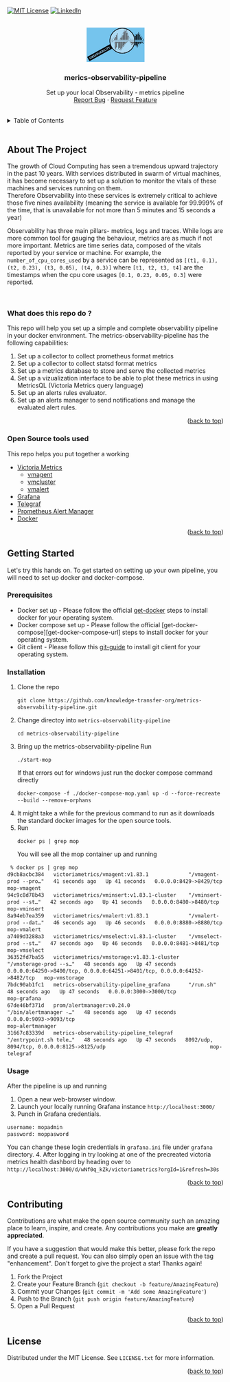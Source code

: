 <!-- Improved compatibility of back to top link: See: https://github.com/knowledge-transfer-org/metrics-observability-pipeline/pull/73 -->
<a name="readme-top"></a>
<!--
*** Thanks for checking out the merics-observability-pipeline. If you have a suggestion
*** that would make this better, please fork the repo and create a pull request
*** or simply open an issue with the tag "enhancement".
*** Don't forget to give the project a star!
*** Thanks again! Now go create something AMAZING! :D
-->



<!-- PROJECT SHIELDS -->
<!--
*** I'm using markdown "reference style" links for readability.
*** Reference links are enclosed in brackets [ ] instead of parentheses ( ).
*** See the bottom of this document for the declaration of the reference variables
*** for contributors-url, forks-url, etc. This is an optional, concise syntax you may use.
*** https://www.markdownguide.org/basic-syntax/#reference-style-links
-->
<!-- [![Contributors][contributors-shield]][contributors-url] -->
<!-- [![Forks][forks-shield]][forks-url] -->
<!-- [![Stargazers][stars-shield]][stars-url] -->
<!-- [![Issues][issues-shield]][issues-url] -->
[![MIT License][license-shield]][license-url]
[![LinkedIn][linkedin-shield]][linkedin-url]



<!-- PROJECT LOGO -->
<br />
<div align="center">
  <a href="https://github.com/knowledge-transfer-org/metrics-observability-pipeline">
    <img src="images/logo.jpg" alt="Logo" width="135" height="80">
  </a>

  <h3 align="center">merics-observability-pipeline</h3>

  <p align="center">
    Set up your local Observability - metrics pipeline
    <br />
    <a href="https://github.com/knowledge-transfer-org/metrics-observability-pipeline/issues">Report Bug</a>
    ·
    <a href="https://github.com/knowledge-transfer-org/metrics-observability-pipeline/issues">Request Feature</a>
  </p>
</div>


<br />
<!-- TABLE OF CONTENTS -->
<details>
  <summary>Table of Contents</summary>
  <ol>
    <li>
      <a href="#about-the-project">About The Project</a>
      <ul>
        <li><a href="#built-with">Built With</a></li>
      </ul>
    </li>
    <li>
      <a href="#getting-started">Getting Started</a>
      <ul>
        <li><a href="#prerequisites">Prerequisites</a></li>
        <li><a href="#installation">Installation</a></li>
      </ul>
    </li>
    <li><a href="#usage">Usage</a></li>
    <li><a href="#roadmap">Roadmap</a></li>
    <li><a href="#contributing">Contributing</a></li>
    <li><a href="#license">License</a></li>
    <li><a href="#contact">Contact</a></li>
    <li><a href="#acknowledgments">Acknowledgments</a></li>
  </ol>
</details>

<br />

<!-- ABOUT THE PROJECT -->
## About The Project

The growth of Cloud Computing has seen a tremendous upward trajectory in the past 10 years. With services distributed in swarm of virtual machines, it has become necessary to set up a solution to monitor the vitals of these machines and services running on them.  
Therefore Observability into these services is extremely critical to achieve those five nines availability (meaning the service is available for 99.999% of the time, that is unavailable for not more than 5 minutes and 15 seconds a year)  

Observability has three main pillars- metrics, logs and traces.
While logs are more common tool for gauging the behaviour, metrics are as much if not more important. Metrics are time series data, composed of the vitals reported by your service or machine. For example, the `number_of_cpu_cores_used` by a service can be represented as `[(t1, 0.1), (t2, 0.23), (t3, 0.05), (t4, 0.3)]` where `[t1, t2, t3, t4]` are the timestamps when the cpu core usages `[0.1, 0.23, 0.05, 0.3]` were reported.  

<br>

### What does this repo do ?
This repo will help you set up a simple and complete observability pipeline in your docker environment. The metrics-observability-pipeline has the following capabilities: 

1. Set up a collector to collect prometheus format metrics
2. Set up a collector to collect statsd format metrics
3. Set up a metrics database to store and serve the collected metrics
4. Set up a vizualization interface to be able to plot these metrics in using MetricsQL (Victoria Metrics query language)
5. Set up an alerts rules evaluator.
6. Set up an alerts manager to send notifications and manage the evaluated alert rules.
<p align="right">(<a href="#readme-top">back to top</a>)</p>



### Open Source tools used

This repo helps you put together a working 

* [Victoria Metrics][VictoriaMetrics-url]
  * [vmagent][vmagent-url]
  * [vmcluster][vmcluster-url]
  * [vmalert][vmalert-url]
* [Grafana][Grafana-url]
* [Telegraf][Telegraf-url]
* [Prometheus Alert Manager][promalertmanager-url]
* [Docker][docker-url]

<p align="right">(<a href="#readme-top">back to top</a>)</p>



<!-- GETTING STARTED -->
## Getting Started

Let's try this hands on. To get started on setting up your own pipeline, you will need to set up docker and docker-compose.  

### Prerequisites

- Docker set up - Please follow the official [get-docker][get-docker-url] steps to install docker for your operating system. 
- Docker compose set up - Please follow the official [get-docker-compose][get-docker-compose-url] steps to install docker for your operating system.
- Git client - Please follow this [git-guide] to install git client for your operating system.

### Installation

1. Clone the repo
   ```
   git clone https://github.com/knowledge-transfer-org/metrics-observability-pipeline.git
   ```
2. Change directoy into `metrics-observability-pipeline`
   ```
   cd metrics-observability-pipeline
   ```
3. Bring up the metrics-observability-pipeline
   Run
   ```
   ./start-mop
   ```
   If that errors out for windows just run the docker compose command directly
   ```
   docker-compose -f ./docker-compose-mop.yaml up -d --force-recreate --build --remove-orphans
   ```
4. It might take a while for the previous command to run as it downloads the standard docker images for the open source tools.
5. Run
   ```
   docker ps | grep mop
   ```
   You will see all the mop container up and running
```
 % docker ps | grep mop
d9cb8acbc384   victoriametrics/vmagent:v1.83.1             "/vmagent-prod --pro…"   41 seconds ago   Up 41 seconds   0.0.0.0:8429->8429/tcp                                                      mop-vmagent
94c9c8d78b43   victoriametrics/vminsert:v1.83.1-cluster    "/vminsert-prod --st…"   42 seconds ago   Up 41 seconds   0.0.0.0:8480->8480/tcp                                                      mop-vminsert
8a94eb7ea359   victoriametrics/vmalert:v1.83.1             "/vmalert-prod --dat…"   46 seconds ago   Up 46 seconds   0.0.0.0:8880->8880/tcp                                                      mop-vmalert
a7409d3288a3   victoriametrics/vmselect:v1.83.1-cluster    "/vmselect-prod --st…"   47 seconds ago   Up 46 seconds   0.0.0.0:8481->8481/tcp                                                      mop-vmselect
36352fd7ba55   victoriametrics/vmstorage:v1.83.1-cluster   "/vmstorage-prod --s…"   48 seconds ago   Up 47 seconds   0.0.0.0:64250->8400/tcp, 0.0.0.0:64251->8401/tcp, 0.0.0.0:64252->8482/tcp   mop-vmstorage
7bdc90ab1fc1   metrics-observability-pipeline_grafana      "/run.sh"                48 seconds ago   Up 47 seconds   0.0.0.0:3000->3000/tcp                                                      mop-grafana
67de46bf371d   prom/alertmanager:v0.24.0                   "/bin/alertmanager -…"   48 seconds ago   Up 47 seconds   0.0.0.0:9093->9093/tcp                                                      mop-alertmanager
31667c83339d   metrics-observability-pipeline_telegraf     "/entrypoint.sh tele…"   48 seconds ago   Up 47 seconds   8092/udp, 8094/tcp, 0.0.0.0:8125->8125/udp                                  mop-telegraf
```

### Usage
After the pipeline is up and running  
1. Open a new web-browser window.
2. Launch your locally running Grafana instance `http://localhost:3000/`
3. Punch in Grafana credentials. 
  ```
  username: mopadmin
  password: moppasword
  ```
You can change these login credentials in `grafana.ini` file under `grafana` directory.
4. After logging in try looking at one of the precreated victoria metrics health dashbord by heading over to `http://localhost:3000/d/wNf0q_kZk/victoriametrics?orgId=1&refresh=30s`

<p align="right">(<a href="#readme-top">back to top</a>)</p>


<!-- Modifying the existing code -->
<!-- ## Modifing the existing code. -->



<!-- CONTRIBUTING -->
## Contributing

Contributions are what make the open source community such an amazing place to learn, inspire, and create. Any contributions you make are **greatly appreciated**.

If you have a suggestion that would make this better, please fork the repo and create a pull request. You can also simply open an issue with the tag "enhancement".
Don't forget to give the project a star! Thanks again!

1. Fork the Project
2. Create your Feature Branch (`git checkout -b feature/AmazingFeature`)
3. Commit your Changes (`git commit -m 'Add some AmazingFeature'`)
4. Push to the Branch (`git push origin feature/AmazingFeature`)
5. Open a Pull Request

<p align="right">(<a href="#readme-top">back to top</a>)</p>



<!-- LICENSE -->
## License

Distributed under the MIT License. See `LICENSE.txt` for more information.

<p align="right">(<a href="#readme-top">back to top</a>)</p>



<!-- MARKDOWN LINKS & IMAGES -->
<!-- https://www.markdownguide.org/basic-syntax/#reference-style-links -->
[contributors-shield]: https://img.shields.io/github/contributors/github_username/repo_name.svg?style=for-the-badge
[contributors-url]: https://github.com/knowledge-transfer-org/metrics-observability-pipeline/graphs/contributors
[forks-shield]: https://img.shields.io/github/forks/othneildrew/Best-README-Template.svg?style=for-the-badge
[forks-url]: https://github.com/knowledge-transfer-org/metrics-observability-pipeline/network/members
[stars-shield]: https://img.shields.io/github/stars/othneildrew/Best-README-Template.svg?style=for-the-badge
[stars-url]: https://github.com/knowledge-transfer-org/metrics-observability-pipeline/stargazers
[issues-shield]: https://img.shields.io/github/issues/othneildrew/Best-README-Template.svg?style=for-the-badge
[issues-url]: https://github.com/knowledge-transfer-org/metrics-observability-pipeline/issues
[license-shield]: https://img.shields.io/github/license/othneildrew/Best-README-Template.svg?style=for-the-badge
[license-url]: https://github.com/knowledge-transfer-org/metrics-observability-pipeline/blob/main/LICENSE
[linkedin-shield]: https://img.shields.io/badge/-LinkedIn-black.svg?style=for-the-badge&logo=linkedin&colorB=555
[linkedin-url]: https://www.linkedin.com/in/achin-gupta-63b0aa128/
[product-screenshot]: images/screenshot.png
[VictoriaMetrics-url]: https://victoriametrics.com/
[vmalert-url]: https://docs.victoriametrics.com/vmalert.html
[vmagent-url]: https://docs.victoriametrics.com/vmagent.html
[Grafana-url]: https://grafana.com/
[Telegraf-url]: https://www.influxdata.com/time-series-platform/telegraf/
[vmcluster-url]: https://docs.victoriametrics.com/Cluster-VictoriaMetrics.html
[promalertmanager-url]: https://prometheus.io/docs/alerting/latest/alertmanager/
[docker-url]: https://www.docker.com/
[get-docker-url]: https://docs.docker.com/get-docker/
[get-docker-compose]: https://docs.docker.com/compose/install/
[git-guide]: https://github.com/git-guides/install-git